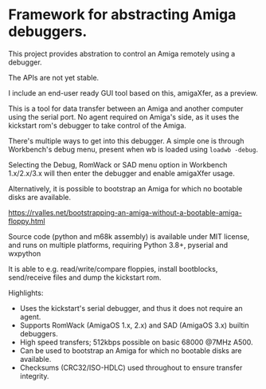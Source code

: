 # Framework for abstracting Amiga debuggers.

This project provides abstration to control an Amiga remotely using a debugger.

The APIs are not yet stable.

I include an end-user ready GUI tool based on this, amigaXfer, as a preview.

This is a tool for data transfer between an Amiga and another computer using
the serial port. No agent required on Amiga's side, as it uses the kickstart
rom's debugger to take control of the Amiga.

There's multiple ways to get into this debugger. A simple one is through
Workbench's debug menu, present when wb is loaded using `loadwb -debug`.

Selecting the Debug, RomWack or SAD menu option in Workbench 1.x/2.x/3.x will
then enter the debugger and enable amigaXfer usage.

Alternatively, it is possible to bootstrap an Amiga for which no bootable disks
are available.

https://rvalles.net/bootstrapping-an-amiga-without-a-bootable-amiga-floppy.html

Source code (python and m68k assembly) is available under MIT license, and runs
on multiple platforms, requiring Python 3.8+, pyserial and wxpython

It is able to e.g. read/write/compare floppies, install bootblocks, send/receive
files and dump the kickstart rom.

Highlights:
* Uses the kickstart's serial debugger, and thus it does not require an agent.
* Supports RomWack (AmigaOS 1.x, 2.x) and SAD (AmigaOS 3.x) builtin debuggers.
* High speed transfers; 512kbps possible on basic 68000 @7MHz A500.
* Can be used to bootstrap an Amiga for which no bootable disks are available.
* Checksums (CRC32/ISO-HDLC) used throughout to ensure transfer integrity.
